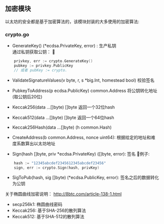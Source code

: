 ## 加密模块 

以太坊的安全都是基于加密算法的，该模块封装的大多使用的加密算法:  

### crypto.go

+ GenerateKey() (*ecdsa.PrivateKey, error) : 生产私钥  
通过私钥获取公钥： 
```go
    privkey, err := crypto.GenerateKey()
    pubkey := privkey.PublicKey
    // 或者 pubKey := crypto.
```

+ ValidateSignatureValues(v byte, r, s *big.Int, homestead bool) 校验签名  

+ PubkeyToAddress(p ecdsa.PublicKey) common.Address 将公钥转化地址(取公钥后20位) 

+ Keccak256(data ...[]byte) []byte  返回一个32位hash  

+ Keccak512(data ...[]byte) []byte  返回一个64位hash  

+ Keccak256Hash(data ...[]byte) (h common.Hash)  

+ CreateAddress(b common.Address, nonce uint64): 根据给定的地址和难度系数算出以太坊地址 

+ Sign(hash []byte, priv *ecdsa.PrivateKey) ([]byte, error): 签名 
例子:  
```go
    hash := "12345abcdef2345612345abcdef23456"
    sign, err := crypto.Sign(hash, privKey)
```

+ SigToPub(hash, sig []byte) (*ecdsa.PublicKey, error): 签名之后的数据转化为公钥 

关于椭圆曲线加密说明： http://8btc.com/article-138-1.html  
+ secp256k1: 椭圆曲线密码 
+ Keccak256: 基于SHA-256的散列算法  
+ Keccak512: 基于SHA-512的散列算法  